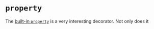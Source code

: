 # `property`

The [built-in `property`](https://docs.python.org/3/library/functions.html#property) is a very interesting decorator.
Not only does it 
